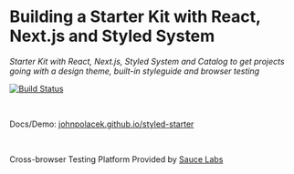 # Building a Starter Kit with React, Next.js and Styled System

*Starter Kit with React, Next.js, Styled System and Catalog to get projects going with a design theme, built-in styleguide and browser testing*

[![Build Status](https://travis-ci.org/johnpolacek/styled-starter.svg?branch=master)](https://travis-ci.org/johnpolacek/styled-starter)

<br>

Docs/Demo: [johnpolacek.github.io/styled-starter](https://johnpolacek.github.io/styled-starter/)

<br>

Cross-browser Testing Platform Provided by [Sauce Labs](https://saucelabs.com/)
